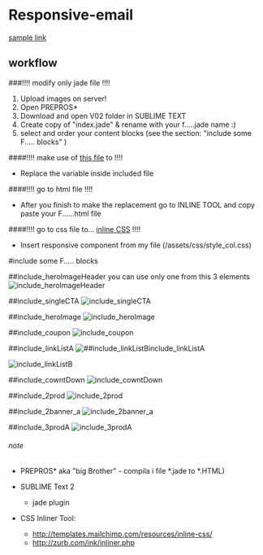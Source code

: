 # Responsive-email

[sample link](https://rawgit.com/cromozooom/responsive-email/master/v02/index.html "fiorentina")

## workflow
###!!!! modify only jade file !!!!

1. Upload images on server!
2. Open PREPROS*
3. Download and open V02 folder in SUBLIME TEXT
4. Create copy of "index.jade" & rename with your f.....jade name :)
5. select and order your content blocks (see the section: "include some F..... blocks" )

####!!!! make use of [this file](https://goo.gl/ljfWBR) to !!!!

- Replace the variable inside included file


####!!!! go to html file !!!!

- After you finish to make the replacement go to INLINE TOOL and copy paste your F......html file

####!!!! go to css file to... [inline CSS](http://templates.mailchimp.com/resources/inline-css/) !!!!

- Insert responsive component from my file (/assets/css/style_col.css)


#include some F..... blocks

##include_heroImageHeader
you can use only one from this 3 elements
![include_heroImageHeader](https://rawgit.com/cromozooom/responsive-email/master/v02/images/fiorentina/include_heroImageHeader.jpg "include_heroImageHeader")

##include_singleCTA
![include_singleCTA](https://rawgit.com/cromozooom/responsive-email/master/v02/images/fiorentina/include_singleCTA.jpg "include_singleCTA")

##include_heroImage
![include_heroImage](https://rawgit.com/cromozooom/responsive-email/master/v02/images/fiorentina/include_heroImage.jpg "include_heroImage")

##include_coupon
![include_coupon](https://rawgit.com/cromozooom/responsive-email/master/v02/images/fiorentina/include_coupon.jpg "include_coupon")

##include_linkListA
![##include_linkListBinclude_linkListA](https://rawgit.com/cromozooom/responsive-email/master/v02/images/fiorentina/include_linkListA.jpg "include_linkListA")

![include_linkListB](https://rawgit.com/cromozooom/responsive-email/master/v02/images/fiorentina/include_linkListB.jpg "include_linkListB")

##include_cowntDown
![include_cowntDown](https://rawgit.com/cromozooom/responsive-email/master/v02/images/fiorentina/include_cowntDown.jpg "include_cowntDown")

##include_2prod
![include_2prod](https://rawgit.com/cromozooom/responsive-email/master/v02/images/fiorentina/include_2prod.jpg "include_2prod")

##include_2banner_a
![include_2banner_a](https://rawgit.com/cromozooom/responsive-email/master/v02/images/fiorentina/include_2banner_a.jpg "include_2banner_a")

##include_3prodA
![include_3prodA](https://rawgit.com/cromozooom/responsive-email/master/v02/images/fiorentina/include_3prodA.jpg "include_3prodA")



###### note
- PREPROS* aka "big Brother" - compila i file *.jade to *.HTML)
- SUBLIME Text 2
	- jade plugin

- CSS Inliner Tool:
	- http://templates.mailchimp.com/resources/inline-css/
	- http://zurb.com/ink/inliner.php

